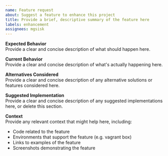 ```yaml
---
name: Feature request
about: Suggest a feature to enhance this project
title: Provide a brief, descriptive summary of the feature here
labels: enhancement
assignees: mgsisk
---
```


**Expected Behavior**  
Provide a clear and concise description of what should happen here.

**Current Behavior**  
Provide a clear and concise description of what's actually happening here.

**Alternatives Considered**  
Provide a clear and concise description of any alternative solutions or features
considered here.

**Suggested Implementation**  
Provide a clear and concise description of any suggested implementations here,
or delete this section.

**Context**  
Provide any relevant context that might help here, including:

- Code related to the feature
- Environments that support the feature (e.g. vagrant box)
- Links to examples of the feature
- Screenshots demonstrating the feature
